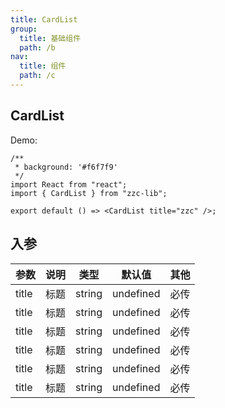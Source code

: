 ```yaml
---
title: CardList
group:
  title: 基础组件
  path: /b
nav:
  title: 组件
  path: /c
---
```


## CardList

Demo:

```tsx
/**
 * background: '#f6f7f9'
 */
import React from "react";
import { CardList } from "zzc-lib";

export default () => <CardList title="zzc" />;
```

## 入参

| 参数  | 说明 | 类型   | 默认值    | 其他 |
| ----- | ---- | ------ | --------- | ---- |
| title | 标题 | string | undefined | 必传 |
| title | 标题 | string | undefined | 必传 |
| title | 标题 | string | undefined | 必传 |
| title | 标题 | string | undefined | 必传 |
| title | 标题 | string | undefined | 必传 |
| title | 标题 | string | undefined | 必传 |
